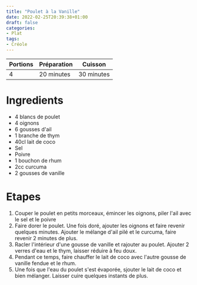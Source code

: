 ```yaml
---
title: "Poulet à la Vanille"
date: 2022-02-25T20:39:38+01:00
draft: false
categories:
- Plat
tags:
- Créole
---
```


| Portions | Préparation | Cuisson    |
|----------|-------------|------------|
| 4        | 20 minutes  | 30 minutes |

# Ingredients

- 4 blancs de poulet
- 4 oignons
- 6 gousses d'ail
- 1 branche de thym
- 40cl lait de coco
- Sel
- Poivre
- 1 bouchon de rhum
- 2cc curcuma
- 2 gousses de vanille

# Etapes

1) Couper le poulet en petits morceaux, émincer les oignons, piler l'ail avec le sel et le poivre
2) Faire dorer le poulet. Une fois doré, ajouter les oignons et faire revenir quelques minutes. Ajouter le mélange d'ail pilé et le curcuma, faire revenir 2 minutes de plus.
3) Racler l'intérieur d'une gousse de vanille et rajouter au poulet. Ajouter 2 verres d'eau et le thym, laisser réduire à feu doux.
4) Pendant ce temps, faire chauffer le lait de coco avec l'autre gousse de vanille fendue et le rhum.
5) Une fois que l'eau du poulet s'est évaporée, sjouter le lait de coco et bien mélanger. Laisser cuire quelques instants de plus.
